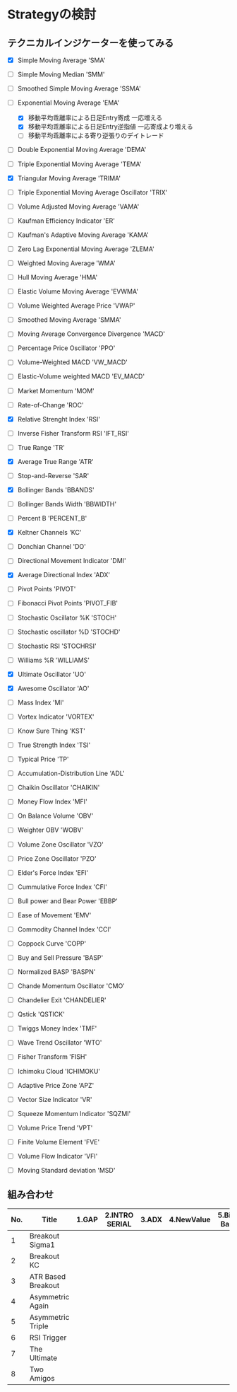 

# Strategyの検討

## テクニカルインジケーターを使ってみる
- [x] Simple Moving Average 'SMA'
- [ ] Simple Moving Median 'SMM'
- [ ] Smoothed Simple Moving Average 'SSMA'
- [ ] Exponential Moving Average 'EMA'
  - [x] 移動平均乖離率による日足Entry寄成 一応増える
  - [x] 移動平均乖離率による日足Entry逆指値 一応寄成より増える
  - [ ] 移動平均乖離率による寄り逆張りのデイトレード
- [ ] Double Exponential Moving Average 'DEMA'
- [ ] Triple Exponential Moving Average 'TEMA'
- [x] Triangular Moving Average 'TRIMA'
- [ ] Triple Exponential Moving Average Oscillator 'TRIX'
- [ ] Volume Adjusted Moving Average 'VAMA'
- [ ] Kaufman Efficiency Indicator 'ER'
- [ ] Kaufman's Adaptive Moving Average 'KAMA'
- [ ] Zero Lag Exponential Moving Average 'ZLEMA'
- [ ] Weighted Moving Average 'WMA'
- [ ] Hull Moving Average 'HMA'
- [ ] Elastic Volume Moving Average 'EVWMA'
- [ ] Volume Weighted Average Price 'VWAP'
- [ ] Smoothed Moving Average 'SMMA'
- [ ] Moving Average Convergence Divergence 'MACD'
- [ ] Percentage Price Oscillator 'PPO'
- [ ] Volume-Weighted MACD 'VW_MACD'
- [ ] Elastic-Volume weighted MACD 'EV_MACD'
- [ ] Market Momentum 'MOM'
- [ ] Rate-of-Change 'ROC'
- [x] Relative Strenght Index 'RSI'
- [ ] Inverse Fisher Transform RSI 'IFT_RSI'
- [ ] True Range 'TR'
- [x] Average True Range 'ATR'
- [ ] Stop-and-Reverse 'SAR'
- [x] Bollinger Bands 'BBANDS'
- [ ] Bollinger Bands Width 'BBWIDTH'
- [ ] Percent B 'PERCENT_B'
- [x] Keltner Channels 'KC'
- [ ] Donchian Channel 'DO'
- [ ] Directional Movement Indicator 'DMI'
- [x] Average Directional Index 'ADX'
- [ ] Pivot Points 'PIVOT'
- [ ] Fibonacci Pivot Points 'PIVOT_FIB'
- [ ] Stochastic Oscillator %K 'STOCH'
- [ ] Stochastic oscillator %D 'STOCHD'
- [ ] Stochastic RSI 'STOCHRSI'
- [ ] Williams %R 'WILLIAMS'
- [x] Ultimate Oscillator 'UO'
- [x] Awesome Oscillator 'AO'
- [ ] Mass Index 'MI'
- [ ] Vortex Indicator 'VORTEX'
- [ ] Know Sure Thing 'KST'
- [ ] True Strength Index 'TSI'
- [ ] Typical Price 'TP'
- [ ] Accumulation-Distribution Line 'ADL'
- [ ] Chaikin Oscillator 'CHAIKIN'
- [ ] Money Flow Index 'MFI'
- [ ] On Balance Volume 'OBV'
- [ ] Weighter OBV 'WOBV'
- [ ] Volume Zone Oscillator 'VZO'
- [ ] Price Zone Oscillator 'PZO'
- [ ] Elder's Force Index 'EFI'
- [ ] Cummulative Force Index 'CFI'
- [ ] Bull power and Bear Power 'EBBP'
- [ ] Ease of Movement 'EMV'
- [ ] Commodity Channel Index 'CCI'
- [ ] Coppock Curve 'COPP'
- [ ] Buy and Sell Pressure 'BASP'
- [ ] Normalized BASP 'BASPN'
- [ ] Chande Momentum Oscillator 'CMO'
- [ ] Chandelier Exit 'CHANDELIER'
- [ ] Qstick 'QSTICK'
- [ ] Twiggs Money Index 'TMF'
- [ ] Wave Trend Oscillator 'WTO'
- [ ] Fisher Transform 'FISH'
- [ ] Ichimoku Cloud 'ICHIMOKU'
- [ ] Adaptive Price Zone 'APZ'
- [ ] Vector Size Indicator 'VR'
- [ ] Squeeze Momentum Indicator 'SQZMI'
- [ ] Volume Price Trend 'VPT'
- [ ] Finite Volume Element 'FVE'
- [ ] Volume Flow Indicator 'VFI'
- [ ] Moving Standard deviation 'MSD'
 
 

## 組み合わせ
|No.|Title|1.GAP|2.INTRO SERIAL|3.ADX|4.NewValue|5.Big Bar|6.Flow|
|---|---|---|---|---|---|---|---|
|1|Breakout Sigma1| | | | | | |
|2|Breakout KC| | | | | | |
|3|ATR Based Breakout| | | | | | |
|4|Asymmetric Again| | | | | | |
|5|Asymmetric Triple| | | | | | |
|6|RSI Trigger| | | | | | |
|7|The Ultimate| | | | | | |
|8|Two Amigos| | | | | | |


